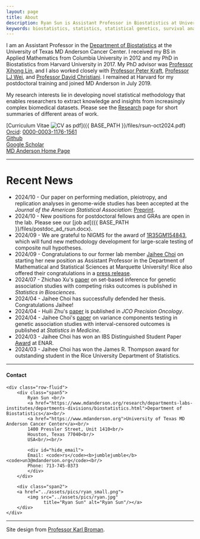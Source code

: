```yaml
---
layout: page
title: About
description: Ryan Sun is Assistant Professor in Biostatistics at University of Texas MD Anderson Cancer Center; integrating genetic, genomic, and clinical data to make discoveries from modern high-throughput sources.
keywords: biostatistics, statistics, statistical genetics, survival analysis
---
```


I am an Assistant Professor in the
[Department of Biostatistics](https://www.mdanderson.org/research/departments-labs-institutes/departments-divisions/biostatistics.html)
at the University of Texas MD Anderson Cancer Center.
I received my BS in Applied Mathematics from Columbia University in 2012
and my PhD in Biostatistics from Harvard University in 2017.
My PhD advisor was [Professor Xihong Lin](https://www.hsph.harvard.edu/xihong-lin/),
and I also worked closely with [Professor Peter Kraft](https://www.hsph.harvard.edu/peter-kraft/),
[Professor LJ Wei](https://www.hsph.harvard.edu/l-wei/), and [Professor David Christiani](https://www.hsph.harvard.edu/david-christiani/).
I remained at Harvard for my postdoctoral training and joined MD Anderson in July 2019.

My research interests lie in developing novel statistical methodology that enables researchers to extract knowledge and insights from increasingly complex biomedical datasets. Please see the [Research](pages/pubs.md) page for short summaries of different areas of work.

[Curriculum Vitae ![CV as pdf](pages/icons16/pdf-icon.png)]({{ BASE_PATH }}/files/rsun-oct2024.pdf)<br/>
[Orcid](https://orcid.org): [0000-0003-1176-1561](https://orcid.org/0000-0003-1176-1561)<br/>
[Github](https://github.com/ryanrsun)<br/>
[Google Scholar](https://scholar.google.com/citations?user=9odeJa0AAAAJ&hl=en)<br/>
[MD Anderson Home Page](https://faculty.mdanderson.org/profiles/ryan_sun.html)<br/>

---

# Recent News
* 2024/10 - Our paper on performing mediation, pleiotropy, and replication analyses in genome-wide studies has been accepted at the *Journal of the American Statistical Association*: [Preprint](https://arxiv.org/abs/2309.12584).
* 2024/10 - New positions for postdoctoral fellows and GRAs are open in the lab. Please see our [job ad]({{ BASE_PATH }}/files/postdoc_ad_rsun.docx).
* 2024/09 - We are grateful to NIGMS for the award of [1R35GM154843](https://reporter.nih.gov/search/3MAsCl2AykS7T5SLjlQMyA/project-details/10937675), which will fund new methodology development for large-scale testing of composite null hypotheses.
* 2024/09 - Congratulations to our former lab member [Jaihee Choi](https://www.marquette.edu/mathematical-and-statistical-sciences/directory/jaihee-choi.php) on starting her new position as Assistant Professor in the Department of Mathematical and Statistical Sciences at Marquette University! Rice also offered their congratulations in a [press release](https://engineering.rice.edu/news/jaihee-choi-24-joins-faculty-marquette-university).
* 2024/07 - Zhichao Xu's [paper](https://link.springer.com/article/10.1007/s12561-024-09448-3) on set-based inference for genetic association studies with competing risks outcomes is published in *Statistics in Biosciences*. 
* 2024/04 - Jaihee Choi has successfully defended her thesis. Congratulations Jaihee!
* 2024/04 - Huili Zhu's [paper](https://ascopubs.org/doi/abs/10.1200/PO.23.00355) is published in *JCO Precision Oncology*. 
* 2024/04 - Jaihee Choi's [paper](https://onlinelibrary.wiley.com/doi/abs/10.1002/sim.10081) on variance components testing in genetic association studies with interval-censored outcomes is published at *Statistics in Medicine*. 
* 2024/03 - Jaihee Choi has won an IBS Distinguished Student Paper [Award](https://engineering.rice.edu/news/jaihee-choi-wins-ibs-distinguished-student-paper-award) at ENAR. 
* 2024/03 - Jaihee Choi has won the James R. Thompson award for outstanding student in the Rice University Department of Statistics.

---

<div class="container">
<h4><a name="Contact"></a>Contact</h4>

    <div class="row-fluid">
        <div class="span5">
            Ryan Sun <br/>
            <a href="https://www.mdanderson.org/research/departments-labs-institutes/departments-divisions/biostatistics.html">Department of Biostatistics</a><br/>
            <a href="https://www.mdanderson.org">University of Texas MD Anderson Cancer Center</a><br/>
            1400 Pressler Street, Unit 1410<br/>
            Houston, Texas 77040<br/>
            USA<br/><br/>

            <div id="hide_email">
            Email: <code>rs</code><b>jumblejumble</b><code>un3@mdanderson.org</code><br/>
            Phone: 713-745-0373
            </div>
        </div>

        <div class="span2">
        <a href="../assets/pics/ryan_small.png">
            <img src="../assets/pics/ryan.jpg"
                  title="Ryan Sun" alt="Ryan Sun"/></a>
        </div>
    </div>
</div>

---

Site design from [Professor Karl Broman](https://kbroman.org).
